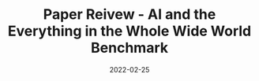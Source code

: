 ---
layout: post
title: Paper Reivew - AI and the Everything in the Whole Wide World Benchmark
subtitle: 
date: 2022-02-25
comments: true
tags: [machine learning, deep learning, papers, benchmark]
---